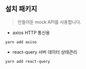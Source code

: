 ## 설치 패키지

> 만들어둔 mock API를 사용합니다.

- axios HTTP 통신용

```bach
yarn add axiso
```

- react-query 서버 데이터 상태관리

```bach
yarn add react-query
```
